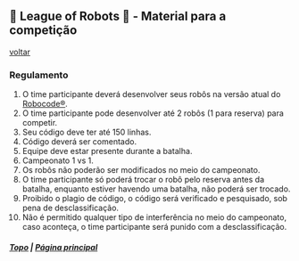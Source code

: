## 🤖 League of Robots 🤖 - Material para a competição
[voltar](../README.md)

### Regulamento

1. O time participante deverá desenvolver seus robôs na versão atual do [Robocode®](https://robocode.sourceforge.io/).
1. O time participante pode desenvolver até 2 robôs (1 para reserva) para competir.
1. Seu código deve ter até 150 linhas.
1. Código deverá ser comentado.
1. Equipe deve estar presente durante a batalha.
1. Campeonato 1 vs 1.
1. Os robôs não poderão ser modificados no meio do campeonato.
1. O time participante só poderá trocar o robô pelo reserva antes da batalha, enquanto estiver havendo uma batalha, não poderá ser trocado.
1. Proibido o plagio de código, o código será verificado e pesquisado, sob pena de desclassificação.
1. Não é permitido qualquer tipo de interferência no meio do campeonato, caso aconteça, o time participante será punido com a desclassificação.

##### [Topo](RULES.md#🤖-league-of-robots-🤖---material-para-a-competição) | [Página principal](../README.md)